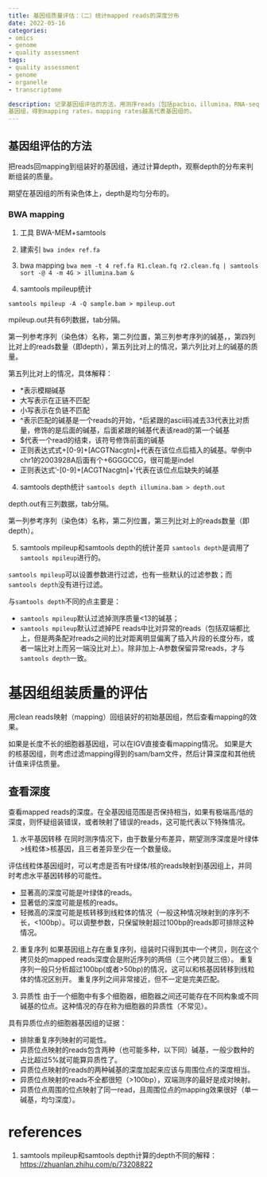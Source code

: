 ```yaml
---
title: 基因组质量评估：（二）统计mapped reads的深度分布
date: 2022-05-16
categories:
- omics
- genome
- quality assessment
tags:
- quality assessment
- genome
- organelle
- transcriptome

description: 记录基因组评估的方法，用测序reads（包括pacbio，illumina，RNA-seq reads） mapping回
基因组，得到mapping rates，mapping rates越高代表基因组的。
---
```


<div align="middle"><music URL></div>

## 基因组评估的方法

把reads回mapping到组装好的基因组，通过计算depth，观察depth的分布来判断组装的质量。

期望在基因组的所有染色体上，depth是均匀分布的。

### BWA mapping
1. 工具
BWA-MEM+samtools

1. 建索引
`bwa index ref.fa`

2. bwa mapping
`bwa mem -t 4 ref.fa R1.clean.fq r2.clean.fq | samtools sort -@ 4 -m 4G > illumina.bam &`

3. samtools mpileup统计

`samtools mpileup -A -Q sample.bam > mpileup.out`

mpileup.out共有6列数据，tab分隔。

第一列参考序列（染色体）名称，第二列位置，第三列参考序列的碱基，，第四列比对上的reads数量（即depth），第五列比对上的情况，第六列比对上的碱基的质量。

第五列比对上的情况，具体解释：
- *表示模糊碱基
- 大写表示在正链不匹配
- 小写表示在负链不匹配
- ^表示匹配的碱基是一个reads的开始，^后紧跟的ascii码减去33代表比对质量，修饰的是后面的碱基，后面紧跟的碱基代表该read的第一个碱基
- $代表一个read的结束，该符号修饰前面的碱基
- 正则表达式式+[0-9]+[ACGTNacgtn]+代表在该位点后插入的碱基。举例中chr1的2003928A后面有个+6GGGCCG，很可能是indel
- 正则表达式’-[0-9]+[ACGTNacgtn]+’代表在该位点后缺失的碱基

4. samtools depth统计
`samtools depth illumina.bam > depth.out`

depth.out有三列数据，tab分隔。

第一列参考序列（染色体）名称，第二列位置，第三列比对上的reads数量（即depth）。


5. samtools mpileup和samtools depth的统计差异
`samtools depth`是调用了`samtools mpileup`进行的。

`samtools mpileup`可以设置参数进行过滤，也有一些默认的过滤参数；而`samtools depth`没有进行过滤。

与`samtools depth`不同的点主要是：
- `samtools mpileup`默认过滤掉测序质量<13的碱基；
- `samtools mpileup`默认过滤掉PE reads中比对异常的reads（包括双端都比上，但是两条配对reads之间的比对距离明显偏离了插入片段的长度分布，或者一端比对上而另一端没比对上）。除非加上-A参数保留异常reads，才与`samtools depth`一致。


# 基因组组装质量的评估
用clean reads映射（mapping）回组装好的初始基因组，然后查看mapping的效果。

如果是长度不长的细胞器基因组，可以在IGV直接查看mapping情况。
如果是大的核基因组，则考虑过滤mapping得到的sam/bam文件，然后计算深度和其他统计值来评估质量。

## 查看深度
查看mapped reads的深度。在全基因组范围是否保持相当，如果有极端高/低的深度，则怀疑组装错误，或者映射了错误的reads，这可能代表以下特殊情况。

1. 水平基因转移
在同时测序情况下，由于数量分布差异，期望测序深度是叶绿体>线粒体>核基因，且三者差异至少在一个数量级。

评估线粒体基因组时，可以考虑是否有叶绿体/核的reads映射到基因组上，并同时考虑水平基因转移的可能性。

- 显著高的深度可能是叶绿体的reads。
- 显著低的深度可能是核的reads。
- 轻微高的深度可能是核转移到线粒体的情况（一般这种情况映射到的序列不长，<100bp）。可以调整参数，只保留映射超过100bp的reads即可排除这种情况。


2. 重复序列
如果基因组上存在重复序列，组装时只得到其中一个拷贝，则在这个拷贝处的mapped reads深度会是附近序列的两倍（三个拷贝就三倍）。
重复序列一般只分析超过100bp(或者>50bp)的情况，这可以和核基因转移到线粒体的情况区别开。
重复序列之间非常接近，但不一定是完美匹配。

3. 异质性
由于一个细胞中有多个细胞器，细胞器之间还可能存在不同构象或不同碱基的位点。这种情况的存在称为细胞器的异质性（不常见）。

具有异质位点的细胞器基因组的证据：
- 排除重复序列映射的可能性。
- 异质位点映射的reads包含两种（也可能多种，以下同）碱基，一般少数种的占比超过5%就可能算异质性了。
- 异质位点映射的reads的两种碱基的深度加起来应该与周围位点的深度相当。
- 异质位点映射的reads不全都很短（>100bp），双端测序的最好是成对映射。
- 异质位点周围的位点映射了同一read，且周围位点的mapping效果很好（单一碱基，均匀深度）。



# references
1. samtools mpileup和samtools depth计算的depth不同的解释：https://zhuanlan.zhihu.com/p/73208822